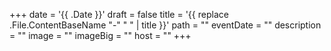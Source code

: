 +++
date = '{{ .Date }}'
draft = false
title = '{{ replace .File.ContentBaseName "-" " " | title }}'
path = ""
eventDate = ""
description = ""
image = ""
imageBig = ""
host = ""
+++
